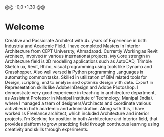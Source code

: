 @@ -0,0 +1,30 @@

# Welcome

Creative and Passionate Architect with 4+ years of Experience in both Industrial and Academic Field. I have completed Masters in Interior Architecture from CEPT University, Ahmadabad. 
Currently Working as Revit Architect, involved in various International projects.
My Core strength in Architecture field is 3D modelling applications such as AutoCAD, Trimble Sketch up, Revit, Rhino, visual programming using tools like Dynamo and Grasshopper. Also well versed in Python programming Languages in automating common tasks.
Skilled in utilization of BIM related tools for Design, scripting, and to analyse and optimize design with data.
Expert in Representation skills like Adobe InDesign and Adobe Photoshop.
I demonstrate very good experience in  teaching in architecture department, as Assistant Professor in Manipal Institute of Technology, Manipal (India). where I managed a team of designers/Architects and coordinate various activities in both academic and administration. Along with this, I have worked as Freelance architect, which included Architecture and interior projects.
I'm Seeking for position in both Architecture and Interior field, that provides platform to grow practicing field through continuous learning using creativity and skills through experiments.


